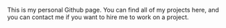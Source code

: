 This is my personal Github page. You can find all of my projects here, and you can contact me if you want to hire me to work on a project.
